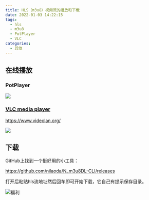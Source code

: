 ```yaml
---
title: HLS（m3u8）视频流的播放和下载
date: 2022-01-03 14:22:15
tags:
  - hls
  - m3u8
  - PotPlayer
  - VLC
categories:
  - 其他
---
```

## 在线播放
### PotPlayer

![](/images/hls-play-download/PotPlayerHLS.JPG)

### [VLC media player](https://www.videolan.org/)

https://www.videolan.org/

![](/images/hls-play-download/vlc-player.JPG)

## 下载

GitHub上找到一个挺好用的小工具：

https://github.com/nilaoda/N_m3u8DL-CLI/releases

打开后粘贴hls流地址然后回车即可开始下载，它自己有提示保存目录。

![福利](/images/骚图/三国杀/小乔3.jpg)
